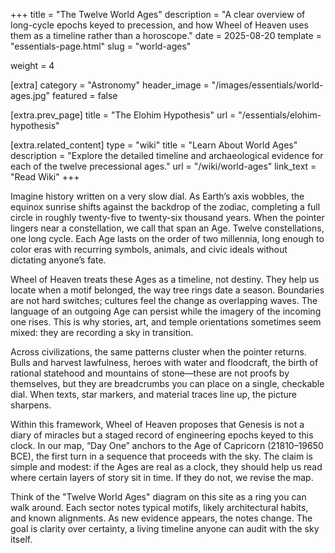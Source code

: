 +++
title = "The Twelve World Ages"
description = "A clear overview of long-cycle epochs keyed to precession, and how Wheel of Heaven uses them as a timeline rather than a horoscope."
date = 2025-08-20
template = "essentials-page.html"
slug = "world-ages"

weight = 4

[extra]
category = "Astronomy"
header_image = "/images/essentials/world-ages.jpg"
featured = false

[extra.prev_page]
title = "The Elohim Hypothesis"
url = "/essentials/elohim-hypothesis"

[extra.related_content]
type = "wiki"
title = "Learn About World Ages"
description = "Explore the detailed timeline and archaeological evidence for each of the twelve precessional ages."
url = "/wiki/world-ages"
link_text = "Read Wiki"
+++

Imagine history written on a very slow dial. As Earth’s axis wobbles, the equinox sunrise shifts against the backdrop of the zodiac, completing a full circle in roughly twenty-five to twenty-six thousand years. When the pointer lingers near a constellation, we call that span an Age. Twelve constellations, one long cycle. Each Age lasts on the order of two millennia, long enough to color eras with recurring symbols, animals, and civic ideals without dictating anyone’s fate.

Wheel of Heaven treats these Ages as a timeline, not destiny. They help us locate when a motif belonged, the way tree rings date a season. Boundaries are not hard switches; cultures feel the change as overlapping waves. The language of an outgoing Age can persist while the imagery of the incoming one rises. This is why stories, art, and temple orientations sometimes seem mixed: they are recording a sky in transition.

Across civilizations, the same patterns cluster when the pointer returns. Bulls and harvest lawfulness, heroes with water and floodcraft, the birth of rational statehood and mountains of stone—these are not proofs by themselves, but they are breadcrumbs you can place on a single, checkable dial. When texts, star markers, and material traces line up, the picture sharpens.

Within this framework, Wheel of Heaven proposes that Genesis is not a diary of miracles but a staged record of engineering epochs keyed to this clock. In our map, “Day One” anchors to the Age of Capricorn (21810–19650 BCE), the first turn in a sequence that proceeds with the sky. The claim is simple and modest: if the Ages are real as a clock, they should help us read where certain layers of story sit in time. If they do not, we revise the map.

Think of the "Twelve World Ages" diagram on this site as a ring you can walk around. Each sector notes typical motifs, likely architectural habits, and known alignments. As new evidence appears, the notes change. The goal is clarity over certainty, a living timeline anyone can audit with the sky itself.
